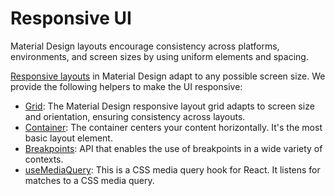 # Responsive UI

Material Design layouts encourage consistency across platforms, environments, and screen sizes by using uniform elements and spacing.

[Responsive layouts](https://m2.material.io/design/layout/responsive-layout-grid.html) in Material Design adapt to any possible screen size.
We provide the following helpers to make the UI responsive:

- [Grid](https://mui.com/material-ui/react-grid/): The Material Design responsive layout grid adapts to screen size and orientation, ensuring consistency across layouts.
- [Container](https://mui.com/material-ui/react-container/): The container centers your content horizontally. It's the most basic layout element.
- [Breakpoints](https://mui.com/material-ui/customization/breakpoints/): API that enables the use of breakpoints in a wide variety of contexts.
- [useMediaQuery](https://mui.com/material-ui/react-use-media-query/): This is a CSS media query hook for React. It listens for matches to a CSS media query.